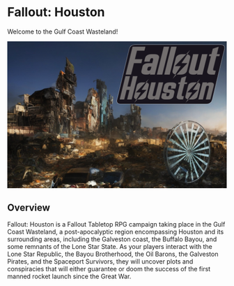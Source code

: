 # Fallout: Houston
Welcome to the Gulf Coast Wasteland!

![Fallout: Houston Concept Art](Assets/concept-art/Fallout-Houston-Concept-Artd.png)

## Overview
Fallout: Houston is a Fallout Tabletop RPG campaign taking place in the Gulf Coast Wasteland, a post-apocalyptic region encompassing Houston and its surrounding areas, including the Galveston coast, the Buffalo Bayou, and some remnants of the Lone Star State. As your players interact with the Lone Star Republic, the Bayou Brotherhood, the Oil Barons, the Galveston Pirates, and the Spaceport Survivors, they will uncover plots and conspiracies that will either guarantee or doom the success of the first manned rocket launch since the Great War.
